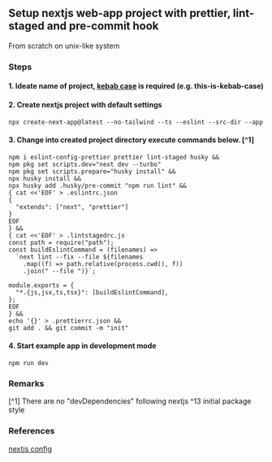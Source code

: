 ## Setup nextjs web-app project with prettier, lint-staged and pre-commit hook
From scratch on unix-like system

### Steps
#### 1. Ideate name of project, [kebab case](https://en.wikipedia.org/wiki/Letter_case#Kebab_case) is required (e.g. this-is-kebab-case) 

#### 2. Create nextjs project with default settings
```
npx create-next-app@latest --no-tailwind --ts --eslint --src-dir --app
```
#### 3. Change into created project directory execute commands below. [^1]
```
npm i eslint-config-prettier prettier lint-staged husky && 
npm pkg set scripts.dev="next dev --turbo"
npm pkg set scripts.prepare="husky install" &&
npx husky install &&
npx husky add .husky/pre-commit "npm run lint" &&
{ cat <<'EOF' > .eslintrc.json 
{
  "extends": ["next", "prettier"]
}
EOF
} &&
{ cat <<'EOF' > .lintstagedrc.js
const path = require("path"); 
const buildEslintCommand = (filenames) => 
  `next lint --fix --file ${filenames 
    .map((f) => path.relative(process.cwd(), f)) 
    .join(" --file ")}`;

module.exports = { 
  "*.{js,jsx,ts,tsx}": [buildEslintCommand],
};
EOF
} &&
echo '{}' > .prettierrc.json &&
git add . && git commit -m "init" 
```

#### 4. Start example app in development mode 
```
npm run dev
```

### Remarks
[^1] There are no "devDependencies" following nextjs ^13 initial package style

### References
[nextjs config](https://nextjs.org/docs/app/building-your-application/configuring/eslint#usage-with-other-tools)